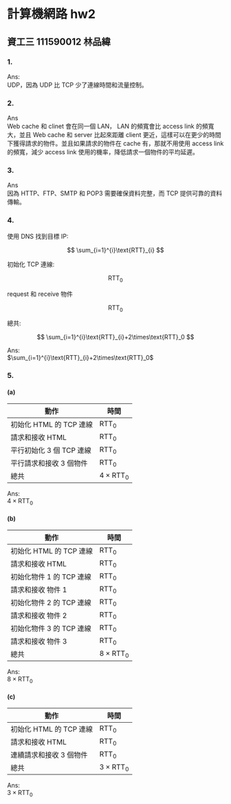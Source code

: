 # 計算機網路 hw2

## 資工三 111590012 林品緯

### 1.

Ans:<br>
UDP，因為 UDP 比 TCP 少了連線時間和流量控制。

### 2.

Ans<br>
Web cache 和 clinet 會在同一個 LAN， LAN 的頻寬會比 access link 的頻寬大，並且 Web cache 和 server 比起來距離 client 更近，這樣可以在更少的時間下獲得請求的物件。並且如果請求的物件在 cache 有，那就不用使用 access link 的頻寬，減少 access link 使用的機率，降低請求一個物件的平均延遲。

### 3.

Ans<br>
因為 HTTP、FTP、SMTP 和 POP3 需要確保資料完整，而 TCP 提供可靠的資料傳輸。

### 4.

使用 DNS 找到目標 IP:

$$
\sum_{i=1}^{i}\text{RTT}_{i}
$$

初始化 TCP 連線:

$$
\text{RTT}_0
$$

request 和 receive 物件

$$
\text{RTT}_0
$$

總共:

$$
\sum_{i=1}^{i}\text{RTT}_{i}+2\times\text{RTT}_0
$$

Ans:<br>
$\sum_{i=1}^{i}\text{RTT}_{i}+2\times\text{RTT}_0$

### 5.

#### (a)

| 動作                     | 時間                  |
| ------------------------ | --------------------- |
| 初始化 HTML 的 TCP 連線  | $\text{RTT}_0$        |
| 請求和接收 HTML          | $\text{RTT}_0$        |
| 平行初始化 3 個 TCP 連線 | $\text{RTT}_0$        |
| 平行請求和接收 3 個物件  | $\text{RTT}_0$        |
| 總共                     | $4\times\text{RTT}_0$ |

Ans:<br>
$4\times\text{RTT}_0$

#### (b)

| 動作                     | 時間                  |
| ------------------------ | --------------------- |
| 初始化 HTML 的 TCP 連線  | $\text{RTT}_0$        |
| 請求和接收 HTML          | $\text{RTT}_0$        |
| 初始化物件 1 的 TCP 連線 | $\text{RTT}_0$        |
| 請求和接收 物件 1        | $\text{RTT}_0$        |
| 初始化物件 2 的 TCP 連線 | $\text{RTT}_0$        |
| 請求和接收 物件 2        | $\text{RTT}_0$        |
| 初始化物件 3 的 TCP 連線 | $\text{RTT}_0$        |
| 請求和接收 物件 3        | $\text{RTT}_0$        |
| 總共                     | $8\times\text{RTT}_0$ |

Ans:<br>
$8\times\text{RTT}_0$

#### (c)

| 動作                    | 時間                  |
| ----------------------- | --------------------- |
| 初始化 HTML 的 TCP 連線 | $\text{RTT}_0$        |
| 請求和接收 HTML         | $\text{RTT}_0$        |
| 連續請求和接收 3 個物件 | $\text{RTT}_0$        |
| 總共                    | $3\times\text{RTT}_0$ |

Ans:<br>
$3\times\text{RTT}_0$
